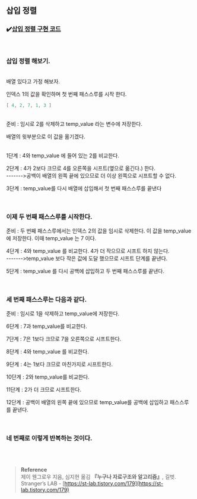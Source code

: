 ## 삽입 정렬

### ✔️[삽입 정렬 구현 코드](https://github.com/mingseok/TIL/blob/main/code/insertion.java)

<br/>

### 삽입 정렬 해보기.

<br/>
배열 있다고 가정 해보자.  

인덱스 1의 값을 확인하며 첫 번째 패스스루를 시작 한다.

```java
[ 4, 2, 7, 1, 3 ]
```

<br/>준비 : 임시로 2를 삭제하고 temp_value 라는 변수에 저장한다.

배열의 윗부분으로 이 값을 옮기겠다.

<br/>1단계 : 4와 temp_value 에 들어 있는 2를 비교한다.

2단계 : 4가 2보다 크므로 4를 오른쪽을 시프트(옆으로 옮긴다.) 한다. <br/>------->공백이 배열의 왼쪽 끝에 있으므로 더 이상 왼쪽으로 시프트할 수 없다.

3단계 : temp_value를 다시 배열에 삽입해서 첫 번째 패스스루를 끝낸다

<br/>

### 이제 두 번째 패스스루를 시작한다.

준비 : 두 번째 패스스루에서는 인덱스 2의 값을 임시로 삭제한다. 이 값을 temp_value에 저장한다. 이때 temp_value 는 7 이다.

4단계 : 4와 temp_value 를 비교한다. 4가 더 작으므로 시프트 하지 않는다. <br/>------->temp_value 보다 작은 값에 도달 했으므로 시프트 단계를 끝낸다.

5단계 : temp_value 를 다시 공백에 삽입하고 두 번째 패스스루를 끝낸다.

<br/>

### 세 번째 패스스루는 다음과 같다.

준비 : 임시로 1을 삭제하고 temp_value에 저장한다.

6단계 : 7과 temp_value를 비교한다.

7단계 : 7은 1보다 크므로 7을 오른쪽으로 시프트한다.

8단계 : 4와 temp_value 를 비교한다.

9단계 : 4는 1보다 크므로 마친가지로 시프트한다.

10단계 : 2와 temp_value를 비교한다.

11단계 : 2가 더 크므로 시프트한다.

12단계 : 공백이 배열의 왼쪽 끝에 있으므로 temp_value를 공백에 삽입하고 패스스루를 끝낸다.

<br/>

### 네 번째로 이렇게 반복하는 것이다.


<br/><br/>

>**Reference**
<br/>제이 웬그로우 지음, 심지현 옮김 **『**누구나 자료구조와 알고리즘**』**, 길벗. <br/>Stranger’s LAB - [https://st-lab.tistory.com/179](https://st-lab.tistory.com/179)